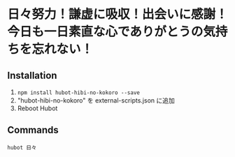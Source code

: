 # 日々努力！謙虚に吸収！出会いに感謝！今日も一日素直な心でありがとうの気持ちを忘れない！

## Installation

1. `npm install hubot-hibi-no-kokoro --save`
2. "hubot-hibi-no-kokoro" を external-scripts.json に追加
4. Reboot Hubot

## Commands

```
hubot 日々
```
